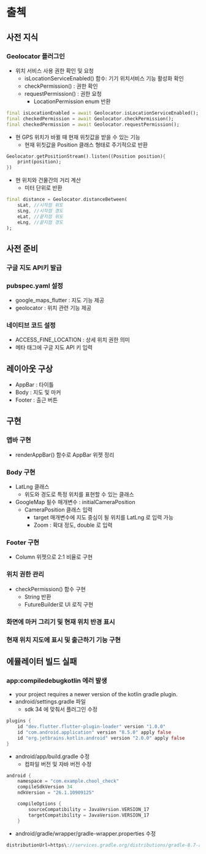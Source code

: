 # 출첵
## 사전 지식
### Geolocator 플러그인
- 위치 서비스 사용 권한 확인 및 요청
    - isLocationServiceEnabled() 함수: 기기 위치서비스 기능 활성화 확인
    - checkPermission() : 권한 확인
    - requestPermission() : 권한 요청
        - LocationPermission enum 반환
```dart
final isLocationEnabled = await Geolocator.isLocationServiceEnabled();
final checkedPermission = await Geolocator.checkPermission();
final checkedPermission = await Geolocator.requestPermission();
```
- 현 GPS 위치가 바뀔 때 현재 위칫값을 받을 수 있는 기능
    - 현재 위칫값을 Position 클래스 형태로 주기적으로 반환
```dart
Geolocator.getPositionStream().listen((Position position){
    print(position);
})
```
- 현 위치와 건물간의 거리 계산
    - 미터 단위로 반환
```dart
final distance = Geolocator.distanceBetween(
    sLat, //시작점 위도
    sLng, //시작점 경도
    eLat, //끝지점 위도
    eLng, //끝지점 경도    
);
```
## 사전 준비
### 구글 지도 API키 발급
### pubspec.yaml 설정
- google_maps_flutter : 지도 기능 제공
- geolocator : 위치 관련 기능 제공

### 네이티브 코드 설정
- ACCESS_FINE_LOCATION : 상세 위치 권한 의미
- 메타 태그에 구글 지도 API 키 입력

## 레이아웃 구상
- AppBar : 타이틀
- Body : 지도 및 마커
- Footer : 출근 버튼

## 구현
### 앱바 구현
- renderAppBar() 함수로 AppBar 위젯 정리

### Body 구현
- LatLng 클래스
    - 위도와 경도로 특정 위치를 표현할 수 있는 클래스
- GoogleMap 필수 매개변수 : initialCameraPosition
    - CameraPosition 클래스 입력
        - target 매개변수에 지도 중심이 될 위치를 LatLng 로 입력 가능
        - Zoom : 확대 정도, double 로 입력

### Footer 구현
- Column 위젯으로 2:1 비율로 구현

### 위치 권한 관리
- checkPermission() 함수 구현
    - String 반환
    - FutureBuilder로 UI 로직 구현

### 화면에 마커 그리기 및 현재 위치 반경 표시

### 현재 위치 지도에 표시 및 출근하기 기능 구현

## 에뮬레이터 빌드 실패 
### app:compiledebugkotlin 에러 발생
- your project requires a newer version of the kotlin gradle plugin.
- android/settings.gradle 파일
    - sdk 34 에 맞춰서 플러그인 수정
```dart 
plugins {
    id "dev.flutter.flutter-plugin-loader" version "1.0.0"
    id "com.android.application" version "8.5.0" apply false
    id "org.jetbrains.kotlin.android" version "2.0.0" apply false
}
```

- android/app/build.gradle 수정
    - 컴파일 버전 및 자바 버전 수정
```dart
android {
    namespace = "com.example.chool_check"
    compileSdkVersion 34
    ndkVersion = "26.1.10909125"

    compileOptions {
        sourceCompatibility = JavaVersion.VERSION_17
        targetCompatibility = JavaVersion.VERSION_17
    }
```
- android/gradle/wrapper/gradle-wrapper.properties 수정
```dart
distributionUrl=https\://services.gradle.org/distributions/gradle-8.7-all.zip
```
